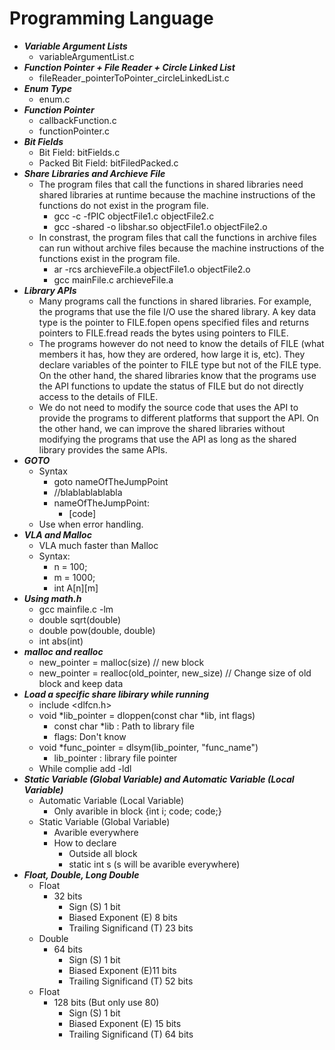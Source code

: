 Programming Language
====================================

+ ***Variable Argument Lists***
  + variableArgumentList.c
+ ***Function Pointer + File Reader + Circle Linked List***
  + fileReader_pointerToPointer_circleLinkedList.c
+ ***Enum Type***
  + enum.c
+ ***Function Pointer***
  + callbackFunction.c
  + functionPointer.c
+ ***Bit Fields***
  + Bit Field: bitFields.c
  + Packed Bit Field: bitFiledPacked.c
+ ***Share Libraries and Archieve File***
  + The program files that call the functions in shared libraries need shared libraries at runtime because the machine instructions of the functions do not exist in the program file.  
    + gcc -c -fPIC objectFile1.c objectFile2.c
    + gcc -shared -o libshar.so objectFile1.o objectFile2.o
  + In constrast, the program files that call the functions in archive files can run without archive files because the machine instructions of the functions exist in the program file.
    + ar -rcs archieveFile.a objectFile1.o objectFile2.o
    + gcc mainFile.c archieveFile.a
+ ***Library APIs***
  + Many programs call the functions in shared libraries. For example, the programs that use the file I/O use the shared library. A key data type is the pointer to FILE.fopen opens specified files and returns pointers to FILE.fread reads the bytes using pointers to FILE. 
  + The programs however do not need to know the details of FILE (what members it has, how they are ordered, how large it is, etc). They declare variables of the pointer to FILE type but not of the FILE type. On the other hand, the shared libraries know that the programs use the API functions to update the status of FILE but do not directly access to the details of FILE. 
  + We do not need to modify the source code that uses the API to provide the programs to different platforms that support the API. On the other hand, we can improve the shared libraries without modifying the programs that use the API as long as the shared library provides the same APIs.
+ ***GOTO***
  + Syntax
    + goto nameOfTheJumpPoint
    + //blablablablabla
    + nameOfTheJumpPoint:
      + [code]
  + Use when error handling.
+ ***VLA and Malloc***
  + VLA much faster than Malloc
  + Syntax:
    + n = 100;
    + m = 1000;
    + int A[n][m]
+ ***Using math.h***
  + gcc mainfile.c -lm
  + double sqrt(double)
  + double pow(double, double)
  + int abs(int)
+ ***malloc and realloc***
  + new_pointer = malloc(size) // new block
  + new_pointer = realloc(old_pointer, new_size) // Change size of old block and keep data
+ ***Load a specific share libirary while running***
  + include <dlfcn.h>
  + void *lib_pointer = dloppen(const char *lib, int flags)
    + const char *lib : Path to library file
    + flags: Don't know
  + void *func_pointer = dlsym(lib_pointer, "func_name")
    + lib_pointer : library file pointer
  + While complie add -ldl
+ ***Static Variable (Global Variable) and Automatic Variable (Local Variable)***
  + Automatic Variable (Local Variable)
    + Only avarible in block {int i; code; code;}
  + Static Variable (Global Variable)
    + Avarible everywhere
    + How to declare
      + Outside all block
      + static int s (s will be avarible everywhere)
+ ***Float, Double, Long Double***
  + Float
    + 32 bits
      + Sign (S) 1 bit
      + Biased Exponent (E) 8 bits
      + Trailing Significand (T) 23 bits
  + Double
    + 64 bits
      + Sign (S) 1 bit
      + Biased Exponent (E)11 bits
      + Trailing Significand (T) 52 bits
  + Float
    + 128 bits (But only use 80)
      + Sign (S) 1 bit
      + Biased Exponent (E) 15 bits
      + Trailing Significand (T) 64 bits
